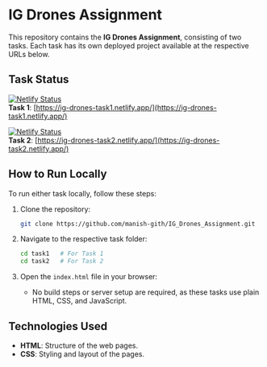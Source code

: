 
# IG Drones Assignment

This repository contains the **IG Drones Assignment**, consisting of two tasks. Each task has its own deployed project available at the respective URLs below.

## Task Status

[![Netlify Status](https://api.netlify.com/api/v1/badges/f2633805-4c56-4a27-a801-a5c562472230/deploy-status)](https://app.netlify.com/sites/ig-drones-task1/deploys)  
**Task 1**: [https://ig-drones-task1.netlify.app/](https://ig-drones-task1.netlify.app/)

[![Netlify Status](https://api.netlify.com/api/v1/badges/29756d1e-8095-4354-a0ef-b80c4d7bbb5b/deploy-status)](https://app.netlify.com/sites/ig-drones-task2/deploys)  
**Task 2**: [https://ig-drones-task2.netlify.app/](https://ig-drones-task2.netlify.app/)



## How to Run Locally

To run either task locally, follow these steps:

1. Clone the repository:
    ```bash
    git clone https://github.com/manish-gith/IG_Drones_Assignment.git
    ```

2. Navigate to the respective task folder:
    ```bash
    cd task1   # For Task 1
    cd task2   # For Task 2
    ```

3. Open the `index.html` file in your browser:
    - No build steps or server setup are required, as these tasks use plain HTML, CSS, and JavaScript.

## Technologies Used
- **HTML**: Structure of the web pages.
- **CSS**: Styling and layout of the pages.



